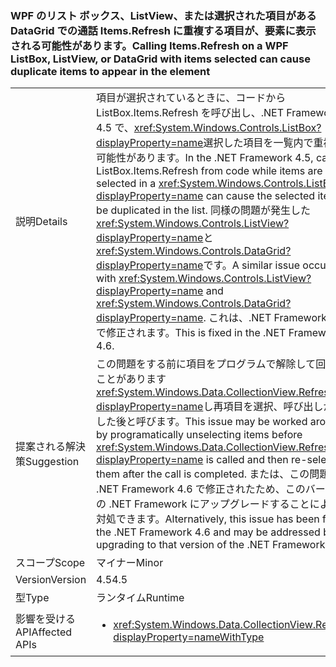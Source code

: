 ### <a name="calling-itemsrefresh-on-a-wpf-listbox-listview-or-datagrid-with-items-selected-can-cause-duplicate-items-to-appear-in-the-element"></a><span data-ttu-id="bb25b-101">WPF のリスト ボックス、ListView、または選択された項目がある DataGrid での通話 Items.Refresh に重複する項目が、要素に表示される可能性があります。</span><span class="sxs-lookup"><span data-stu-id="bb25b-101">Calling Items.Refresh on a WPF ListBox, ListView, or DataGrid with items selected can cause duplicate items to appear in the element</span></span>

|   |   |
|---|---|
|<span data-ttu-id="bb25b-102">説明</span><span class="sxs-lookup"><span data-stu-id="bb25b-102">Details</span></span>|<span data-ttu-id="bb25b-103">項目が選択されているときに、コードから ListBox.Items.Refresh を呼び出し、.NET Framework 4.5 で、<xref:System.Windows.Controls.ListBox?displayProperty=name>選択した項目を一覧内で重複する可能性があります。</span><span class="sxs-lookup"><span data-stu-id="bb25b-103">In the .NET Framework 4.5, calling ListBox.Items.Refresh from code while items are selected in a <xref:System.Windows.Controls.ListBox?displayProperty=name> can cause the selected items to be duplicated in the list.</span></span> <span data-ttu-id="bb25b-104">同様の問題が発生した<xref:System.Windows.Controls.ListView?displayProperty=name>と<xref:System.Windows.Controls.DataGrid?displayProperty=name>です。</span><span class="sxs-lookup"><span data-stu-id="bb25b-104">A similar issue occurs with <xref:System.Windows.Controls.ListView?displayProperty=name> and <xref:System.Windows.Controls.DataGrid?displayProperty=name>.</span></span> <span data-ttu-id="bb25b-105">これは、.NET Framework 4.6 で修正されます。</span><span class="sxs-lookup"><span data-stu-id="bb25b-105">This is fixed in the .NET Framework 4.6.</span></span>|
|<span data-ttu-id="bb25b-106">提案される解決策</span><span class="sxs-lookup"><span data-stu-id="bb25b-106">Suggestion</span></span>|<span data-ttu-id="bb25b-107">この問題をする前に項目をプログラムで解除して回避することがあります<xref:System.Windows.Data.CollectionView.Refresh?displayProperty=name>し再項目を選択、呼び出しが完了した後と呼びます。</span><span class="sxs-lookup"><span data-stu-id="bb25b-107">This issue may be worked around by programatically unselecting items before <xref:System.Windows.Data.CollectionView.Refresh?displayProperty=name> is called and then re-selecting them after the call is completed.</span></span> <span data-ttu-id="bb25b-108">または、この問題は .NET Framework 4.6 で修正されたため、このバージョンの .NET Framework にアップグレードすることによって対処できます。</span><span class="sxs-lookup"><span data-stu-id="bb25b-108">Alternatively, this issue has been fixed in the .NET Framework 4.6 and may be addressed by upgrading to that version of the .NET Framework.</span></span>|
|<span data-ttu-id="bb25b-109">スコープ</span><span class="sxs-lookup"><span data-stu-id="bb25b-109">Scope</span></span>|<span data-ttu-id="bb25b-110">マイナー</span><span class="sxs-lookup"><span data-stu-id="bb25b-110">Minor</span></span>|
|<span data-ttu-id="bb25b-111">Version</span><span class="sxs-lookup"><span data-stu-id="bb25b-111">Version</span></span>|<span data-ttu-id="bb25b-112">4.5</span><span class="sxs-lookup"><span data-stu-id="bb25b-112">4.5</span></span>|
|<span data-ttu-id="bb25b-113">型</span><span class="sxs-lookup"><span data-stu-id="bb25b-113">Type</span></span>|<span data-ttu-id="bb25b-114">ランタイム</span><span class="sxs-lookup"><span data-stu-id="bb25b-114">Runtime</span></span>|
|<span data-ttu-id="bb25b-115">影響を受ける API</span><span class="sxs-lookup"><span data-stu-id="bb25b-115">Affected APIs</span></span>|<ul><li><xref:System.Windows.Data.CollectionView.Refresh?displayProperty=nameWithType></li></ul>|

